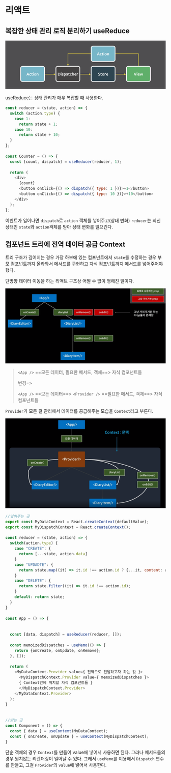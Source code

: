 # 리액트

## 복잡한 상태 관리 로직 분리하기 useReduce

![text](./images/flux.png)

useReduce는 상태 관리가 매우 복잡할 때 사용한다.

```javascript
const reducer = (state, action) => {
  switch (action.type) {
    case 1:
      return state + 1;
    case 10:
      return state + 10;
  }
};

const Counter = () => {
  const [count, dispatch] = useReducer(reducer, 1);

  return (
    <div>
      {count}
      <button onClick={() => dispatch({ type: 1 })}>+1</button>
      <button onClick={() => dispatch({ type: 10 })}>+10</button>
    </div>
  );
};
```

이벤트가 일어나면 `dispatch`로 `action` 객체를 넣어주고(상태 변화) `reducer`는 최신 상태인 `state`와 `action`객체를 받아 상태 변화를 일으킨다.

## 컴포넌트 트리에 전역 데이터 공급 Context

트리 구조가 깊어지는 경우 가장 하부에 있는 컴포넌트에서 `state`를 수정하는 경우 부모 컴포넌트까지 올라와서 메서드를 구현하고 자식 컴포넌트까지 메서드를 넣어주어야 했다.

단방향 데이터 이동을 하는 리액트 구조상 어쩔 수 없이 행해진 일이다.

![Alt text](./images/context1.png)

> `<App />` ==모든 데이터, 필요한 메서드, 객체==> 자식 컴포넌트들
>
> 변경=>
>
> `<App />` ==모든 데이터==> `<Provider />` ==필요한 메서드, 객체==> 자식 컴포넌트들

`Provider`가 모든 걸 관리해서 데이터를 공급해주는 모습을 `Context`라고 부른다.

![Alt text](./images/context2.png)

```javascript
//넣어주는 곳
export const MyDataContext = React.createContext(defaultValue);
export const MyDispatchContext = React.createContext();

const reducer = (state, action) => {
  switch(action.type) {
    case "CREATE": {
      return [...state, action.data]
    }
    case "UPDADTE": {
      return state.map((it) => it.id !== action.id ? {...it, content: action.content } : it);
    }
    case "DELETE": {
      return state.filter((it) => it.id !== action.id);
    }
    default: return state;
  }
}

const App = () => {


  const [data, dispatch] = useReducer(reducer, []);

  const memoizedDispatches = useMemo(() => {
    return {onCreate, onUpdate, onRemove};
  }, []);

  return (
    <MyDataContext.Provider value={ 전역으로 전달하고자 하는 값 }>
      <MyDispatchContext.Provider value={ memoizedDispatches }>
      { Context안에 위치할 자식 컴포넌트들 }
      </MyDispatchContext.Provider>
    </MyDataContext.Provider>
  );
}


//받는 곳
const Component = () => {
  const { data } = useContext(MyDataContext);
  const { onCreate, onUpdate } = useContext(MyDispatchContext);
}
```

단순 객체의 경우 `Context`를 만들어 value에 넣어서 사용하면 된다. 그러나 메서드들의 경우 원치않는 리렌더링이 일어날 수 있다. 그래서 `useMemo`를 이용해서 `Dispatch` 변수를 만들고, 그걸 `Provider`의 `value`에 넣어서 사용한다.
